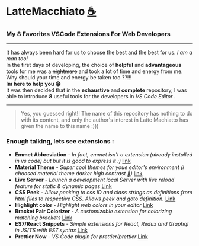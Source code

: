 # LatteMacchiato [☕](https://en.wikipedia.org/wiki/Latte_macchiato)
   
### My 8 Favorites VSCode Extensions For Web Developers
   
***
It has always been hard for us to choose the best and the best for us. *I am a man too!*     
In the first days of developing, the choice of **helpful** and **advantageous** tools for me was a ~~nightmare~~ and took a lot of time and energy from me. Why should your time and energy be taken too ??!!!     
**Im here to help you 😁**       
It was then decided that in the **exhaustive** and **complete** repository, I was able to introduce **8** useful tools for the developers in *VS Code Editor* .
***
   
> Yes, you guessed right!! The name of this repository has nothing to do with its content, and only the author's interest in Latte Machiatto has given the name to this name :)))
   
   
### Enough talking, lets see extensions :     
* **Emmet Abbreviation** - *In fact, emmet isn't a extension (already installed in vs code) but but it is good to express it :)* [link](https://emmet.io)      
* **Material Theme** - *Super cool themes for youe editor's environment (i choosed material theme darker high contrast 🤞)* [link](https://marketplace.visualstudio.com/items?itemName=Equinusocio.vsc-material-theme)     
* **Live Server** - *Launch a development local Server with live reload feature for static & dynamic pages* [Link](https://marketplace.visualstudio.com/items?itemName=ritwickdey.LiveServer)     
* **CSS Peek** - *Allow peeking to css ID and class strings as definitions from html files to respective CSS. Allows peek and goto definition.* [Link](https://marketplace.visualstudio.com/items?itemName=pranaygp.vscode-css-peek)    
* **Highlight color** - *Highlight web colors in your editor* [Link](https://marketplace.visualstudio.com/items?itemName=naumovs.color-highlight)      
* **Bracket Pair Colorizer** - *A customizable extension for colorizing matching brackets* [Link](https://marketplace.visualstudio.com/items?itemName=CoenraadS.bracket-pair-colorizer)      
* **ES7/React Snippets** - *Simple extensions for React, Redux and Graphql in JS/TS with ES7 syntax* [Link](https://marketplace.visualstudio.com/items?itemName=dsznajder.es7-react-js-snippets)     
* **Prettier Now** - *VS Code plugin for prettier/prettier* [Link](https://marketplace.visualstudio.com/items?itemName=esbenp.prettier-vscode)    
